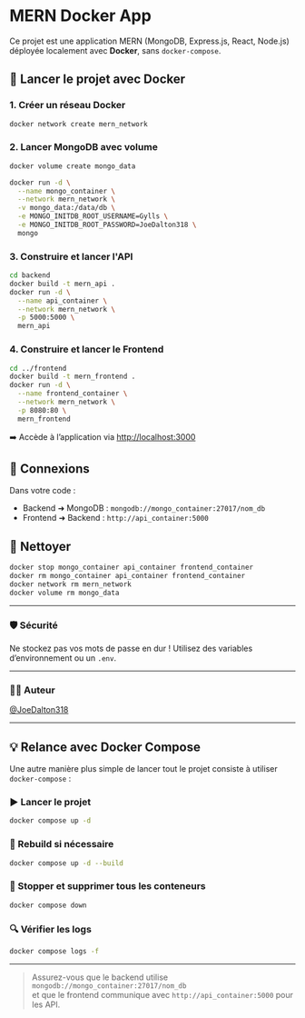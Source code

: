 # MERN Docker App

Ce projet est une application MERN (MongoDB, Express.js, React, Node.js) déployée localement avec **Docker**, sans `docker-compose`.

## 🚀 Lancer le projet avec Docker

### 1. Créer un réseau Docker

```bash
docker network create mern_network
```

### 2. Lancer MongoDB avec volume

```bash
docker volume create mongo_data

docker run -d \
  --name mongo_container \
  --network mern_network \
  -v mongo_data:/data/db \
  -e MONGO_INITDB_ROOT_USERNAME=Gylls \
  -e MONGO_INITDB_ROOT_PASSWORD=JoeDalton318 \
  mongo
```

### 3. Construire et lancer l'API

```bash
cd backend
docker build -t mern_api .
docker run -d \
  --name api_container \
  --network mern_network \
  -p 5000:5000 \
  mern_api
```

### 4. Construire et lancer le Frontend

```bash
cd ../frontend
docker build -t mern_frontend .
docker run -d \
  --name frontend_container \
  --network mern_network \
  -p 8080:80 \
  mern_frontend
```

➡️ Accède à l’application via [http://localhost:3000](http://localhost:3000)

## 🔧 Connexions

Dans votre code :

- Backend ➜ MongoDB : `mongodb://mongo_container:27017/nom_db`
- Frontend ➜ Backend : `http://api_container:5000`

## 🧹 Nettoyer

```bash
docker stop mongo_container api_container frontend_container
docker rm mongo_container api_container frontend_container
docker network rm mern_network
docker volume rm mongo_data
```

---

### 🛡️ Sécurité

Ne stockez pas vos mots de passe en dur ! Utilisez des variables d’environnement ou un `.env`.

---

### 👨‍💻 Auteur

[@JoeDalton318](https://github.com/JoeDalton318)

---

## 💡 Relance avec Docker Compose

Une autre manière plus simple de lancer tout le projet consiste à utiliser `docker-compose` :

### ▶️ Lancer le projet

```bash
docker compose up -d
```

### 🔄 Rebuild si nécessaire

```bash
docker compose up -d --build
```

### 🛑 Stopper et supprimer tous les conteneurs

```bash
docker compose down
```

### 🔍 Vérifier les logs

```bash
docker compose logs -f
```

---

> Assurez-vous que le backend utilise `mongodb://mongo_container:27017/nom_db`  
> et que le frontend communique avec `http://api_container:5000` pour les API.
